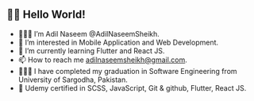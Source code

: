 ## 🙋🏻‍ Hello World!

- 💁🏻‍♂️ I’m Adil Naseem @AdilNaseemSheikh.
- 👀 I’m interested in Mobile Application and Web Development.
- 🌱 I’m currently learning Flutter and React JS.
- 📫 How to reach me adilnaseemsheikh@gmail.com.
- 👨🏼‍🎓 I have completed my graduation in Software Engineering
     from University of Sargodha, Pakistan.
- 📜 Udemy certified in SCSS, JavaScript, Git & github, Flutter, React JS.
<!---
AdilNaseemSheikh/AdilNaseemSheikh is a ✨ special ✨ repository because its `README.md` (this file) appears on your GitHub profile.
You can click the Preview link to take a look at your changes.
--->

